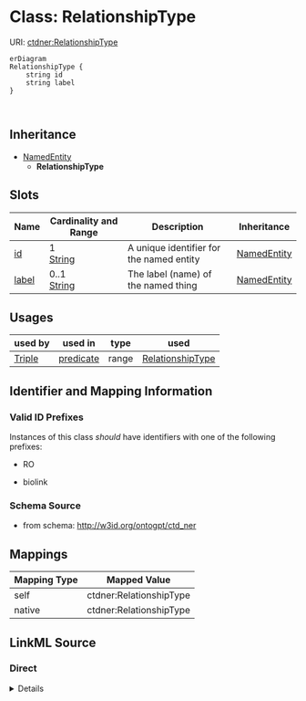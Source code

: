 

# Class: RelationshipType



URI: [ctdner:RelationshipType](http://w3id.org/ontogpt/ctd_nerRelationshipType)



```mermaid
erDiagram
RelationshipType {
    string id  
    string label  
}



```




## Inheritance
* [NamedEntity](NamedEntity.md)
    * **RelationshipType**



## Slots

| Name | Cardinality and Range | Description | Inheritance |
| ---  | --- | --- | --- |
| [id](id.md) | 1 <br/> [String](String.md) | A unique identifier for the named entity | [NamedEntity](NamedEntity.md) |
| [label](label.md) | 0..1 <br/> [String](String.md) | The label (name) of the named thing | [NamedEntity](NamedEntity.md) |





## Usages

| used by | used in | type | used |
| ---  | --- | --- | --- |
| [Triple](Triple.md) | [predicate](predicate.md) | range | [RelationshipType](RelationshipType.md) |






## Identifier and Mapping Information


### Valid ID Prefixes

Instances of this class *should* have identifiers with one of the following prefixes:

* RO

* biolink








### Schema Source


* from schema: http://w3id.org/ontogpt/ctd_ner





## Mappings

| Mapping Type | Mapped Value |
| ---  | ---  |
| self | ctdner:RelationshipType |
| native | ctdner:RelationshipType |





## LinkML Source

<!-- TODO: investigate https://stackoverflow.com/questions/37606292/how-to-create-tabbed-code-blocks-in-mkdocs-or-sphinx -->

### Direct

<details>
```yaml
name: RelationshipType
id_prefixes:
- RO
- biolink
from_schema: http://w3id.org/ontogpt/ctd_ner
is_a: NamedEntity

```
</details>

### Induced

<details>
```yaml
name: RelationshipType
id_prefixes:
- RO
- biolink
from_schema: http://w3id.org/ontogpt/ctd_ner
is_a: NamedEntity
attributes:
  id:
    name: id
    annotations:
      prompt.skip:
        tag: prompt.skip
        value: 'true'
    description: A unique identifier for the named entity
    comments:
    - this is populated during the grounding and normalization step
    from_schema: http://w3id.org/ontogpt/ctd_ner
    rank: 1000
    identifier: true
    alias: id
    owner: RelationshipType
    domain_of:
    - NamedEntity
    - Publication
    range: string
    required: true
  label:
    name: label
    annotations:
      owl:
        tag: owl
        value: AnnotationProperty, AnnotationAssertion
    description: The label (name) of the named thing
    from_schema: http://w3id.org/ontogpt/ctd_ner
    aliases:
    - name
    rank: 1000
    slot_uri: rdfs:label
    alias: label
    owner: RelationshipType
    domain_of:
    - NamedEntity
    range: string

```
</details>